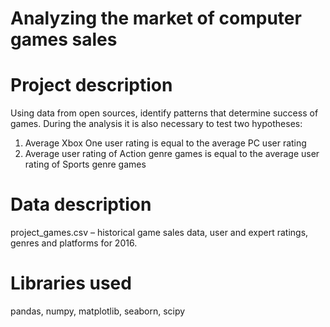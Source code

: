 # Analyzing the market of computer games sales

# Project description

Using data from open sources, identify patterns that determine success of games. During the analysis it is also necessary to test two hypotheses:

1. Average Xbox One user rating is equal to the average PC user rating
2. Average user rating of Action genre games is equal to the average user rating of Sports genre games

# Data description

project_games.csv – historical game sales data, user and expert ratings, genres and platforms for 2016.

# Libraries used

pandas, numpy, matplotlib, seaborn, scipy
